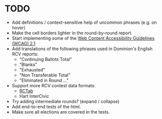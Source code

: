 # TODO

* Add definitions / context-sensitive help of uncommon phrases
  (e.g. on hover)
* Make the cell borders lighter in the round-by-round report.
* Start implementing some of the [Web Content Accessibility Guidelines
  (WCAG) 2.1](https://www.w3.org/TR/WCAG21/)
* Add translations of the following phrases used in Dominion's English
  RCV reports:
  * "Continuing Ballots Total"
  * "Blanks"
  * "Exhausted"
  * "Non Transferable Total"
  * "Eliminated in Round ..."
* Support more RCV contest data formats:
  * [RCTab](https://www.rcvresources.org/rctab)
  * Hart InterCivic
* Try adding intermediate rounds? (expand / collapse)
* Add end-to-end tests of the html.
* Make sure all elections are covered in the tests.
